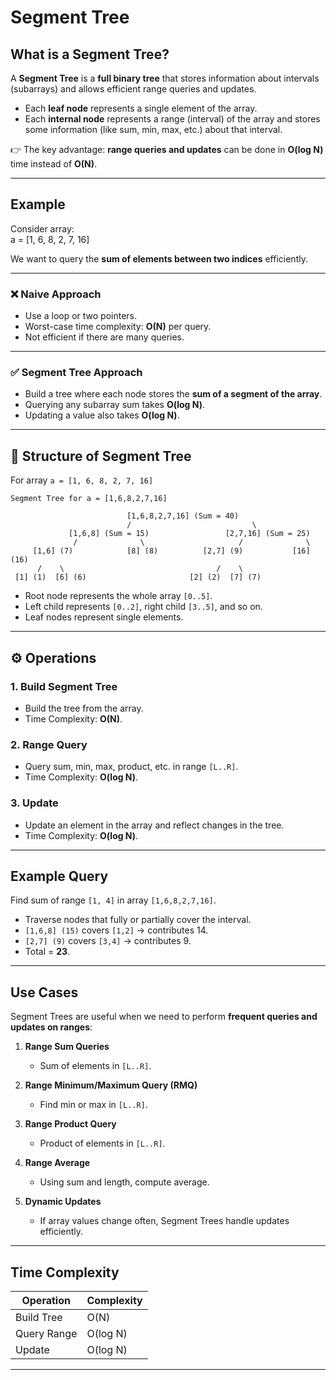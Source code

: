 # Segment Tree

## What is a Segment Tree?

A **Segment Tree** is a **full binary tree** that stores information about intervals (subarrays) and allows efficient range queries and updates.

- Each **leaf node** represents a single element of the array.
- Each **internal node** represents a range (interval) of the array and stores some information (like sum, min, max, etc.) about that interval.

👉 The key advantage: **range queries and updates** can be done in **O(log N)** time instead of **O(N)**.

---

## Example

Consider array:  
a = [1, 6, 8, 2, 7, 16]


We want to query the **sum of elements between two indices** efficiently.

---

### ❌ Naive Approach
- Use a loop or two pointers.
- Worst-case time complexity: **O(N)** per query.
- Not efficient if there are many queries.

---

### ✅ Segment Tree Approach
- Build a tree where each node stores the **sum of a segment of the array**.
- Querying any subarray sum takes **O(log N)**.
- Updating a value also takes **O(log N)**.

---

## 🌳 Structure of Segment Tree

For array `a = [1, 6, 8, 2, 7, 16]`


```text
Segment Tree for a = [1,6,8,2,7,16]

                          [1,6,8,2,7,16] (Sum = 40)
                          /                           \
             [1,6,8] (Sum = 15)                 [2,7,16] (Sum = 25)
              /              \                     /              \
     [1,6] (7)            [8] (8)          [2,7] (9)           [16] (16)
      /    \                                  /    \
 [1] (1)  [6] (6)                       [2] (2)  [7] (7)

```

- Root node represents the whole array `[0..5]`.
- Left child represents `[0..2]`, right child `[3..5]`, and so on.
- Leaf nodes represent single elements.  

---

## ⚙️ Operations

### 1. **Build Segment Tree**
- Build the tree from the array.
- Time Complexity: **O(N)**.

### 2. **Range Query**
- Query sum, min, max, product, etc. in range `[L..R]`.
- Time Complexity: **O(log N)**.

### 3. **Update**
- Update an element in the array and reflect changes in the tree.
- Time Complexity: **O(log N)**.

---

## Example Query

Find sum of range `[1, 4]` in array `[1,6,8,2,7,16]`.

- Traverse nodes that fully or partially cover the interval.
- `[1,6,8] (15)` covers `[1,2]` → contributes 14.
- `[2,7] (9)` covers `[3,4]` → contributes 9.
- Total = **23**.

---

## Use Cases

Segment Trees are useful when we need to perform **frequent queries and updates on ranges**:

1. **Range Sum Queries**
    - Sum of elements in `[L..R]`.

2. **Range Minimum/Maximum Query (RMQ)**
    - Find min or max in `[L..R]`.

3. **Range Product Query**
    - Product of elements in `[L..R]`.

4. **Range Average**
    - Using sum and length, compute average.

5. **Dynamic Updates**
    - If array values change often, Segment Trees handle updates efficiently.

---

## Time Complexity

| Operation   | Complexity |
|-------------|------------|
| Build Tree  | O(N)       |
| Query Range | O(log N)   |
| Update      | O(log N)   |

---